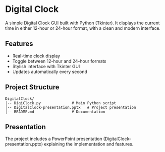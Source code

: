 # Digital Clock

A simple Digital Clock GUI built with Python (Tkinter). It displays the current time in either 12-hour or 24-hour format, with a clean and modern interface.

## Features

- Real-time clock display
- Toggle between 12-hour and 24-hour formats
- Stylish interface with Tkinter GUI
- Updates automatically every second

## Project Structure

```
DigitalClock/
│-- DigiClock.py              # Main Python script
│-- DigitalClock-presentation.pptx   # Project presentation
│-- README.md                 # Documentation
```

## Presentation

The project includes a PowerPoint presentation (DigitalClock-presentation.pptx) explaining the implementation and features.

